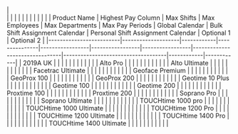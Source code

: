 | <img width=800/>                        |                    |            |               |                 |                 |                 |                                |                                    |            |            |
| Product Name            | Highest Pay Column | Max Shifts | Max Employees | Max Departments | Max Pay Periods | Global Calendar | Bulk Shift Assignment Calendar | Personal Shift Assignment Calendar | Optional 1 | Optional 2 |
|-------------------------|--------------------|------------|---------------|-----------------|-----------------|-----------------|--------------------------------|------------------------------------|------------|------------|
|                2019A UK |                    |            |               |                 |                 |                 |                                |                                    |            |            |
| Alto Pro                |                    |            |               |                 |                 |                 |                                |                                    |            |            |
| Alto Ultimate           |                    |            |               |                 |                 |                 |                                |                                    |            |            |
| Facetrac Ultimate       |                    |            |               |                 |                 |                 |                                |                                    |            |            |
| Geoface Premium         |                    |            |               |                 |                 |                 |                                |                                    |            |            |
| GeoProx 100             |                    |            |               |                 |                 |                 |                                |                                    |            |            |
| GeoProx 200             |                    |            |               |                 |                 |                 |                                |                                    |            |            |
| Geotime 10 Plus         |                    |            |               |                 |                 |                 |                                |                                    |            |            |
| Geotime 100             |                    |            |               |                 |                 |                 |                                |                                    |            |            |
| Geotime 200             |                    |            |               |                 |                 |                 |                                |                                    |            |            |
| Proxtime 100            |                    |            |               |                 |                 |                 |                                |                                    |            |            |
| Proxtime 200            |                    |            |               |                 |                 |                 |                                |                                    |            |            |
| Soprano Pro             |                    |            |               |                 |                 |                 |                                |                                    |            |            |
| Soprano Ultimate        |                    |            |               |                 |                 |                 |                                |                                    |            |            |
| TOUCHtime 1000 pro      |                    |            |               |                 |                 |                 |                                |                                    |            |            |
| TOUCHtime 1000 Ultimate |                    |            |               |                 |                 |                 |                                |                                    |            |            |
| TOUCHtime 1200 Pro      |                    |            |               |                 |                 |                 |                                |                                    |            |            |
| TOUCHtime 1200 Ultimate |                    |            |               |                 |                 |                 |                                |                                    |            |            |
| TOUCHtime 1400 Pro      |                    |            |               |                 |                 |                 |                                |                                    |            |            |
| TOUCHtime 1400 Ultimate |                    |            |               |                 |                 |                 |                                |                                    |            |            |
